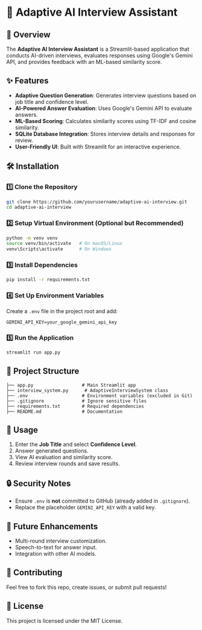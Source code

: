 # 🚀 Adaptive AI Interview Assistant

## 📌 Overview
The **Adaptive AI Interview Assistant** is a Streamlit-based application that conducts AI-driven interviews, evaluates responses using Google's Gemini API, and provides feedback with an ML-based similarity score.

## ✨ Features
- **Adaptive Question Generation**: Generates interview questions based on job title and confidence level.
- **AI-Powered Answer Evaluation**: Uses Google's Gemini API to evaluate answers.
- **ML-Based Scoring**: Calculates similarity scores using TF-IDF and cosine similarity.
- **SQLite Database Integration**: Stores interview details and responses for review.
- **User-Friendly UI**: Built with Streamlit for an interactive experience.

## 🛠️ Installation

### 1️⃣ Clone the Repository
```sh
git clone https://github.com/yourusername/adaptive-ai-interview.git
cd adaptive-ai-interview
```

### 2️⃣ Setup Virtual Environment (Optional but Recommended)
```sh
python -m venv venv
source venv/bin/activate   # On macOS/Linux
venv\Scripts\activate      # On Windows
```

### 3️⃣ Install Dependencies
```sh
pip install -r requirements.txt
```

### 4️⃣ Set Up Environment Variables
Create a `.env` file in the project root and add:
```
GEMINI_API_KEY=your_google_gemini_api_key
```

### 5️⃣ Run the Application
```sh
streamlit run app.py
```

## 📂 Project Structure
```
├── app.py                  # Main Streamlit app
├── interview_system.py      # AdaptiveInterviewSystem class
├── .env                    # Environment variables (excluded in Git)
├── .gitignore              # Ignore sensitive files
├── requirements.txt        # Required dependencies
├── README.md               # Documentation
```

## 📝 Usage
1. Enter the **Job Title** and select **Confidence Level**.
2. Answer generated questions.
3. View AI evaluation and similarity score.
4. Review interview rounds and save results.

## 🔒 Security Notes
- Ensure `.env` is **not** committed to GitHub (already added in `.gitignore`).
- Replace the placeholder `GEMINI_API_KEY` with a valid key.

## 📌 Future Enhancements
- Multi-round interview customization.
- Speech-to-text for answer input.
- Integration with other AI models.

## 🤝 Contributing
Feel free to fork this repo, create issues, or submit pull requests!

## 📜 License
This project is licensed under the MIT License.

